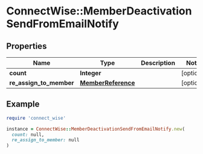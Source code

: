 # ConnectWise::MemberDeactivationSendFromEmailNotify

## Properties

| Name | Type | Description | Notes |
| ---- | ---- | ----------- | ----- |
| **count** | **Integer** |  | [optional] |
| **re_assign_to_member** | [**MemberReference**](MemberReference.md) |  | [optional] |

## Example

```ruby
require 'connect_wise'

instance = ConnectWise::MemberDeactivationSendFromEmailNotify.new(
  count: null,
  re_assign_to_member: null
)
```

